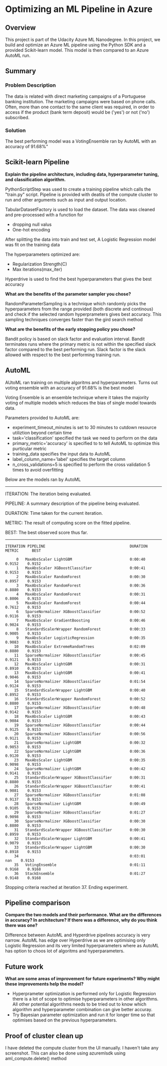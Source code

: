 # Optimizing an ML Pipeline in Azure

## Overview
This project is part of the Udacity Azure ML Nanodegree.
In this project, we build and optimize an Azure ML pipeline using the Python SDK and a provided Scikit-learn model.
This model is then compared to an Azure AutoML run.

## Summary
### Problem Description

The data is related with direct marketing campaigns of a Portuguese banking institution. The marketing campaigns were based on phone calls. Often, more than one contact to the same client was required, in order to access if the product (bank term deposit) would be ('yes') or not ('no') subscribed.

### Solution

The best performing model was a VotingEnsemble ran by AutoML with an accuracy of 91.68%"

## Scikit-learn Pipeline
**Explain the pipeline architecture, including data, hyperparameter tuning, and classification algorithm.**

PythonScriptStep was used to create a training pipeline which calls the "train.py" script. Pipeline is provided with deatils of the compute cluster to run and other arguments such as input and output location.

TabularDatasetFactory is used to load the dataset.
The data was cleaned and pre-processed with a function for
  - dropping null valus
  - One-hot encoding

After splitting the data into train and test set, A Logistic Regression model was fit on the training data

The hyperparameters optimized are:
 - Regularization Strength(C)
 - Max iterations(max_iter)

Hyperdrive is used to find the best hyperparameters that gives the best accuracy

**What are the benefits of the parameter sampler you chose?**

RandomParameterSampling is a technique which randomly picks the hyperparameters from the range provided (both discrete and continous) and check if the selected random hyperprameters gives best accuracy. This sampling techniques converges faster than the gird search method

**What are the benefits of the early stopping policy you chose?**

Bandit policy is based on slack factor and evaluation interval. Bandit terminates runs where the primary metric is not within the specified slack factor compared to the best performing run. Slack factor is the slack allowed with respect to the best performing training run.

## AutoML

AUtoML ran training on multiple algoritms and hyperparameters. Turns out voting ensemble with an accuracy of 91.68% is the best model

Voting Ensemble is an ensemble technique where it takes the majority voting of multiple models which reduces the bias of single model towards data.

Parameters provided to AutoML are:
 - experiment_timeout_minutes is set to 30 minutes to cutdown resource utiliztion beyond certain time
 - task='classification' specified the task we need to perform on the data
  - primary_metric='accuracy' is specified to to tell AutoML to optimize this purticular metric
  - training_data specifies the input data to AutoML
  - label_column_name='label' specifies the target column
  - n_cross_validations=5 is specified to perform the cross validation 5 times to avoid overfitting


Below are the models ran by AutoML
****************************************************************************************************
ITERATION: The iteration being evaluated.

PIPELINE: A summary description of the pipeline being evaluated.

DURATION: Time taken for the current iteration.

METRIC: The result of computing score on the fitted pipeline.

BEST: The best observed score thus far.
****************************************************************************************************

    ITERATION PIPELINE                                      DURATION      METRIC      BEST

         0   MaxAbsScaler LightGBM                          0:00:40       0.9152    0.9152
         1   MaxAbsScaler XGBoostClassifier                 0:00:41       0.9153    0.9153
         2   MaxAbsScaler RandomForest                      0:00:30       0.8957    0.9153
         3   MaxAbsScaler RandomForest                      0:00:36       0.8880    0.9153
         4   MaxAbsScaler RandomForest                      0:00:31       0.8006    0.9153
         5   MaxAbsScaler RandomForest                      0:00:44       0.7612    0.9153
         6   SparseNormalizer XGBoostClassifier             0:00:52       0.9116    0.9153
         7   MaxAbsScaler GradientBoosting                  0:00:46       0.9024    0.9153
         8   StandardScalerWrapper RandomForest             0:00:33       0.9005    0.9153
         9   MaxAbsScaler LogisticRegression                0:00:35       0.9083    0.9153
        10   MaxAbsScaler ExtremeRandomTrees                0:02:09       0.8880    0.9153
        11   SparseNormalizer XGBoostClassifier             0:00:45       0.9121    0.9153
        12   MaxAbsScaler LightGBM                          0:00:31       0.8910    0.9153
        13   MaxAbsScaler LightGBM                          0:00:41       0.9046    0.9153
        14   SparseNormalizer XGBoostClassifier             0:01:54       0.9124    0.9153
        15   StandardScalerWrapper LightGBM                 0:00:40       0.8952    0.9153
        16   StandardScalerWrapper RandomForest             0:00:52       0.8880    0.9153
        17   SparseNormalizer XGBoostClassifier             0:00:48       0.9142    0.9153
        18   MaxAbsScaler LightGBM                          0:00:43       0.9084    0.9153
        19   SparseNormalizer XGBoostClassifier             0:00:44       0.9125    0.9153
        20   SparseNormalizer XGBoostClassifier             0:00:56       0.9121    0.9153
        21   SparseNormalizer LightGBM                      0:00:32       0.9053    0.9153
        22   SparseNormalizer LightGBM                      0:00:36       0.9120    0.9153
        23   MaxAbsScaler LightGBM                          0:00:35       0.9098    0.9153
        24   SparseNormalizer LightGBM                      0:00:42       0.9141    0.9153
        25   StandardScalerWrapper XGBoostClassifier        0:00:31       0.8880    0.9153
        26   StandardScalerWrapper XGBoostClassifier        0:00:41       0.9081    0.9153
        27   SparseNormalizer XGBoostClassifier             0:01:08       0.9137    0.9153
        28   SparseNormalizer LightGBM                      0:00:49       0.9105    0.9153
        29   SparseNormalizer XGBoostClassifier             0:01:27       0.9098    0.9153
        30   SparseNormalizer XGBoostClassifier             0:00:30       0.8880    0.9153
        31   StandardScalerWrapper XGBoostClassifier        0:00:30       0.8959    0.9153
        32   StandardScalerWrapper LightGBM                 0:00:41       0.9079    0.9153
        33   StandardScalerWrapper LightGBM                 0:00:30       0.8918    0.9153
        34                                                  0:03:01          nan    0.9153
        35   VotingEnsemble                                 0:01:11       0.9168    0.9168
        36   StackEnsemble                                  0:01:27       0.9148    0.9168
Stopping criteria reached at iteration 37. Ending experiment.

## Pipeline comparison
**Compare the two models and their performance. What are the differences in accuracy? In architecture? If there was a difference, why do you think there was one?**

Difference between AutoML and Hyperdrive pipelines accuracy is very narrow. AutoML has edge over Hyperdrive as we are optimising only Logistic Regression and its very limited  hyperparameters where as AutoML has option to choos lot of algoritms and hyperparameters.

## Future work
**What are some areas of improvement for future experiments? Why might these improvements help the model?**

 - Hyperprameter optimization is performed only for Logistic Regression there is a lot of scope to optimise hyperparameters in other algorithms. All other potential algorithms needs to be tried out to know which algorithm and hyperparameter combination can give better accuray.
  - Try Bayesian parameter optimization and run it for longer time so that optimises based on the previous hyperparameters.

## Proof of cluster clean up
  I have deleted the compute cluster from the UI manually. I haven't take any screenshot. This can also be done using azuremlsdk using aml_compute.delete() method
